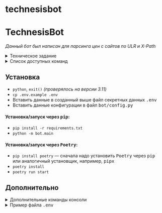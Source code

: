 # technesisbot

# TechnesisBot

_Данный бот был написан для парсинга цен с сайтов по ULR и X-Path_

<details>
<summary>Техническое задание</summary>
<br>

```text
Представьте, что у вас есть система без интерфейса пользователя, например краулер (сборщик информации), который парсит все сайты по продаже зюзюбликов и сохраняет в базу данных.
Появилась потребность дать обычному пользователю минимальными усилиями добавлять еще сайты для парсинга
Напишите простого бота, который будет иметь одну кнопку: загрузить файл
  1. При нажатии кнопки пользователь прикрепляет файл excel в формате таблицы с полями:
      a. title - название
      b. url - ссылка на сайт источник
      c. xpath - путь к элементу с ценой
  2. Бот получает файл, сохраняет
  3. Открывает файл библиотекой pandas
  4. Выводит содержимое в ответ пользователю
  5. Сохраняет содержимое в локальную БД sqlite
Реализация на python, решение должно быть представлено ссылкой на репозиторий и на бота (как основной вариант телеграм, но возможно вы предложите что-то еще).
Учесть возможность того, что сумма будет с пробелами, обозначением валюты и прочее.
Внутри репозитория должна быть инструкция по развёртыванию и корректный файл с необходимыми зависимостями (requirements, pipenv, poetry на ваш выбор)
Задание рассчитано на один день, выполнять можно в удобное время в течение недели

*Задача со звездочкой:
Провести парсинг по данным из таблицы и вывести среднюю цену зюзюблика по каждому сайту,
В качестве зюзюблика можете взять любой интересный вам товар
```

</details>




<details>
<summary>Список доступных команд</summary>
<br>

* Пользователь:
    * `/start` — _начальная команда любого бота в Telegram, выводит приветственное сообщение, либо изначальную информацию об отсутствии у пользователя регистрации_
    * `/help` — _команда, которая выводит список доступных команд_

* Администратор:
    * `/logs` — _отправляет в ответ текстовый документ с логами бота_
    * `/reset` — _пересоздать базу данных_
</details>


## Установка

* `python`, `exit()` _(проверялось на версии 3.11)_
* `cp .env.example .env`
* Вставить данные в созданный выше файл секретных данных <kbd>.env</kbd>
* Вставить данные конфигурации в файл <kbd>bot/config.py</kbd>

#### Установка/запуск через <kbd>pip</kbd>:
* `pip install -r requirements.txt`
* `python -m bot.main`

#### Установка/запуск через <kbd>Poetry</kbd>:
* `pip install poetry` — сначала надо установить <kbd>Poetry</kbd> через <kbd>pip</kbd> или аналогичный установщик, например, <kbd>pipx</kbd>
* `poetry install`
* `poetry run start`


## Дополнительно

<details>
<summary>Дополнительные команды консоли</summary>
<br>

* `poetry export -f requirements.txt --output requirements.txt --without-hashes` — сгенерировать новый список зависимостей для pip через poetry
* `poetry run python -m bot.main` — аналогично команде-скрипту `poetry run start`
* `poetry add $(cat requirements.txt)` — сгенерировать новый список зависимостей для poetry через pip
</details>

<details>
<summary>Пример файла <kbd>.env</kbd></summary>
<br>

```ini
# Токен бота
BOT_TOKEN=<token>
# Режим отправки сообщений в канал-чат
LOG_MODE=False
# Идентификатор канала-чата, используйте 0, если он вам не нужен
LOG_GROUP_ID=<group_id>
# Путь к файлу логов
LOG_FILE_PATH=bot/static/logs.txt
# Путь к базе данных SQLite
DB_PATH=bot/static/sqlite.db
# Включение тестового режима
TESTING_MODE=False

```
</details>